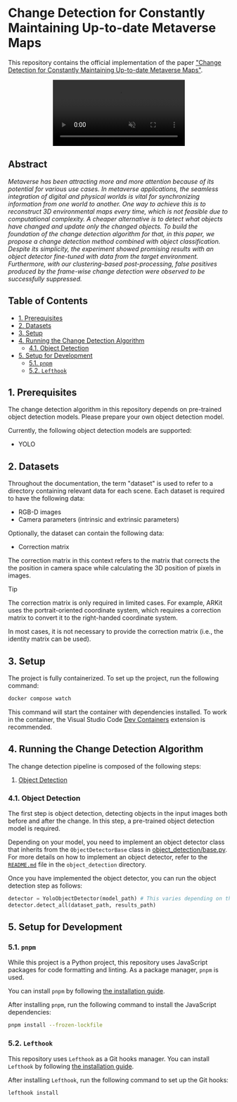 <!-- omit in toc -->
# Change Detection for Constantly Maintaining Up-to-date Metaverse Maps

This repository contains the official implementation of the paper
["Change Detection for Constantly Maintaining Up-to-date Metaverse Maps"](
    https://ieeexplore.ieee.org/document/10536152).


<div align="center">
    <!-- markdownlint-disable MD013 -->
    <!-- cSpell: ignore autoplay -->
    <video controls loop autoplay muted src="https://github.com/user-attachments/assets/a9d0f188-b197-4ca5-a297-56215e1efc93"></video>
    <!-- markdownlint-enable MD013 -->
</div>


<!-- omit in toc -->
## Abstract

*Metaverse has been attracting more and more attention because of its potential
for various use cases. In metaverse applications, the seamless integration of
digital and physical worlds is vital for synchronizing information from one
world to another. One way to achieve this is to reconstruct 3D environmental
maps every time, which is not feasible due to computational complexity.
A cheaper alternative is to detect what objects have changed and update only
the changed objects. To build the foundation of the change detection algorithm
for that, in this paper, we propose a change detection method combined with
object classification. Despite its simplicity, the experiment showed promising
results with an object detector fine-tuned with data from the target
environment. Furthermore, with our clustering-based post-processing, false
positives produced by the frame-wise change detection were observed to be
successfully suppressed.*

<!-- omit in toc -->
## Table of Contents

<!-- markdownlint-disable line-length -->
- [1. Prerequisites](#1-prerequisites)
- [2. Datasets](#2-datasets)
- [3. Setup](#3-setup)
- [4. Running the Change Detection Algorithm](#4-running-the-change-detection-algorithm)
  - [4.1. Object Detection](#41-object-detection)
- [5. Setup for Development](#5-setup-for-development)
  - [5.1. `pnpm`](#51-pnpm)
  - [5.2. `Lefthook`](#52-lefthook)
<!-- markdownlint-enable line-length -->

## 1. Prerequisites

The change detection algorithm in this repository depends on pre-trained object
detection models. Please prepare your own object detection model.

Currently, the following object detection models are supported:

- YOLO


## 2. Datasets

Throughout the documentation, the term "dataset" is used to refer to a directory
containing relevant data for each scene. Each dataset is required to have the
following data:

- RGB-D images
- Camera parameters (intrinsic and extrinsic parameters)

Optionally, the dataset can contain the following data:

- Correction matrix

The correction matrix in this context refers to the matrix that corrects the
the position in camera space while calculating the 3D position of pixels in
images.

> [!TIP]
> The correction matrix is only required in limited cases. For example,
> ARKit uses the portrait-oriented coordinate system, which requires a
> correction matrix to convert it to the right-handed coordinate system.

In most cases, it is not necessary to provide the correction matrix
(i.e., the identity matrix can be used).


## 3. Setup

The project is fully containerized. To set up the project, run the following
command:

```bash
docker compose watch
```

<!-- markdownlint-disable line-length -->
This command will start the container with dependencies installed. To work in
the container, the Visual Studio Code
[Dev Containers](https://marketplace.visualstudio.com/items?itemName=ms-vscode-remote.remote-containers)
extension is recommended.
<!-- markdownlint-enable line-length -->

## 4. Running the Change Detection Algorithm

The change detection pipeline is composed of the following steps:

1. [Object Detection](#41-object-detection)


### 4.1. Object Detection

The first step is object detection, detecting objects in the input images both
before and after the change. In this step, a pre-trained object detection model
is required.

Depending on your model, you need to implement an object detector class that
inherits from the `ObjectDetectorBase` class in
[object_detection/base.py](./src/mcd/object_detection/base.py). For more details
on how to implement an object detector, refer to the
[`README.md`](./src/mcd/object_detection/README.md) file in the
`object_detection` directory.

Once you have implemented the object detector, you can run the object detection
step as follows:

```python
detector = YoloObjectDetector(model_path) # This varies depending on the model
detector.detect_all(dataset_path, results_path)
```


## 5. Setup for Development


### 5.1. `pnpm`

While this project is a Python project, this repository uses JavaScript packages
for code formatting and linting. As a package manager, `pnpm` is used.

You can install `pnpm` by following
[the installation guide](https://pnpm.io/installation).

After installing `pnpm`, run the following command to install the JavaScript
dependencies:

```bash
pnpm install --frozen-lockfile
```


### 5.2. `Lefthook`

This repository uses `Lefthook` as a Git hooks manager. You can install
`Lefthook` by following
[the installation guide](https://lefthook.dev/installation/).

After installing `Lefthook`, run the following command to set up the Git hooks:

```bash
lefthook install
```
